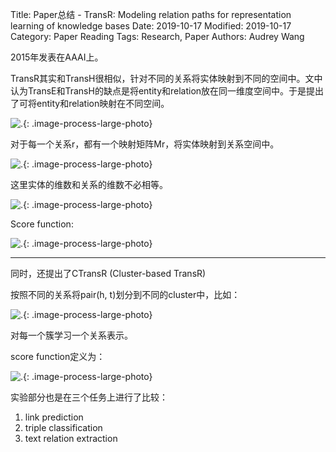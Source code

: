Title: Paper总结 - TransR: Modeling relation paths for representation learning of knowledge bases
Date: 2019-10-17
Modified: 2019-10-17
Category: Paper Reading
Tags: Research, Paper
Authors: Audrey Wang

2015年发表在AAAI上。

TransR其实和TransH很相似，针对不同的关系将实体映射到不同的空间中。文中认为TransE和TransH的缺点是将entity和relation放在同一维度空间中。于是提出了可将entity和relation映射在不同空间。

![.]({static}/pictures/TransR/1.png){: .image-process-large-photo}

对于每一个关系r，都有一个映射矩阵Mr，将实体映射到关系空间中。

![.]({static}/pictures/TransR/2.png){: .image-process-large-photo}

这里实体的维数和关系的维数不必相等。

![.]({static}/pictures/TransR/3.png){: .image-process-large-photo}

Score function:

![.]({static}/pictures/TransR/4.png){: .image-process-large-photo}

----

同时，还提出了CTransR (Cluster-based TransR)

按照不同的关系将pair(h, t)划分到不同的cluster中，比如：

![.]({static}/pictures/TransR/1.jpg){: .image-process-large-photo}

对每一个簇学习一个关系表示。

score function定义为：

![.]({static}/pictures/TransR/5.png){: .image-process-large-photo}

实验部分也是在三个任务上进行了比较：

1. link prediction
2. triple classification
3. text relation extraction